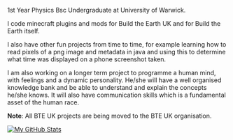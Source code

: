 1st Year Physics Bsc Undergraduate at University of Warwick.

I code minecraft plugins and mods for Build the Earth UK and for Build the Earth itself.

I also have other fun projects from time to time, for example learning how to read pixels of a png image and metadata in java and using this to determine what time was displayed on a phone screenshot taken.

I am also working on a longer term project to programme a human mind, with feelings and a dynamic personality. He/she will have a well organised knowledge bank and be able to understand and explain the concepts he/she knows.
It will also have communication skills which is a fundamental asset of the human race.

**Note**: All BTE UK projects are being moved to the BTE UK organisation.

[![My GitHub Stats](https://github-readme-stats.vercel.app/api/?username=george112n&count_private=true&theme=tokyonight&showicons=true)]()
